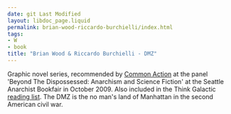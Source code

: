 ```yaml
---
date: git Last Modified
layout: libdoc_page.liquid
permalink: brian-wood-riccardo-burchielli/index.html
tags:
- W
- book
title: "Brian Wood & Riccardo Burchielli - DMZ"
---
```


Graphic novel series, recommended by <a href="http://nwsfsnews.blogspot.com/2009/10/i-wanna-read-sf-anarchy.html"> Common Action</a> at the panel 'Beyond The Dispossessed: Anarchism and Science  Fiction' at the Seattle Anarchist Bookfair in October 2009. Also included in the  Think Galactic <a href="http://thinkgalactic.org/reading-lists/by-author/"> reading list</a>. The DMZ is the no  man's land of Manhattan in the second American civil war.
